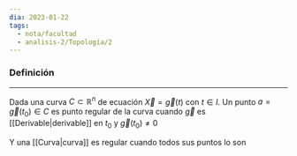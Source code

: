 ```yaml
---
dia: 2023-01-22
tags:
  - nota/facultad
  - analisis-2/Topología/2
---
```

### Definición
---
Dada una curva $C \subset \mathbb{R}^n$ de ecuación $\vec{X} = \vec{g}(t)$ con $t \in I$. Un punto $a = \vec{g}(t_0)∈C$  es punto regular de la curva cuando $\vec{g}$ es [[Derivable|derivable]] en $t_0$ y $\vec{g}(t_0)≠0$

Y una [[Curva|curva]] es regular cuando todos sus puntos lo son
